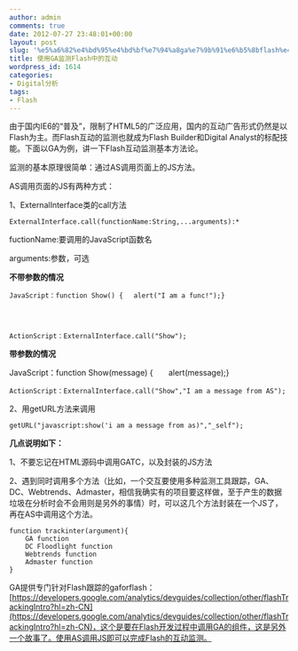 ```yaml
---
author: admin
comments: true
date: 2012-07-27 23:48:01+00:00
layout: post
slug: '%e5%a6%82%e4%bd%95%e4%bd%bf%e7%94%a8ga%e7%9b%91%e6%b5%8bflash%e4%b8%ad%e7%9a%84%e4%ba%92%e5%8a%a8'
title: 使用GA监测Flash中的互动
wordpress_id: 1614
categories:
- Digital分析
tags:
- Flash
---
```


由于国内IE6的“普及”，限制了HTML5的广泛应用，国内的互动广告形式仍然是以Flash为主。而Flash互动的监测也就成为Flash Builder和Digital Analyst的标配技能。下面以GA为例，讲一下Flash互动监测基本方法论。

监测的基本原理很简单：通过AS调用页面上的JS方法。

AS调用页面的JS有两种方式：

1、ExternalInterface类的call方法

    
    ExternalInterface.call(functionName:String,...arguments):*


fuctionName:要调用的JavaScript函数名

arguments:参数，可选<!-- more -->

**不带参数的情况**

    
    JavaScript：function Show() {　 alert("I am a func!");}



    
    ActionScript：ExternalInterface.call("Show");


**带参数的情况**

JavaScript：function Show(message) {　　alert(message);}

    
    ActionScript：ExternalInterface.call("Show","I am a message from AS");


2、用getURL方法来调用

    
    getURL("javascript:show('i am a message from as)","_self");


**几点说明如下：**

1、不要忘记在HTML源码中调用GATC，以及封装的JS方法

2、遇到同时调用多个方法（比如，一个交互要使用多种监测工具跟踪，GA、DC、Webtrends、Admaster，相信我确实有的项目要这样做，至于产生的数据垃圾在分析时会不会用则是另外的事情）时，可以这几个方法封装在一个JS了，再在AS中调用这个方法。

    
    function trackinter(argument){
        GA function
        DC Floodlight function
        Webtrends function
        Admaster function
    }


GA提供专门针对Flash跟踪的gaforflash：[https://developers.google.com/analytics/devguides/collection/other/flashTrackingIntro?hl=zh-CN](https://developers.google.com/analytics/devguides/collection/other/flashTrackingIntro?hl=zh-CN)，这个是要在Flash开发过程中调用GA的组件，这是另外一个故事了。使用AS调用JS即可以完成Flash的互动监测。
